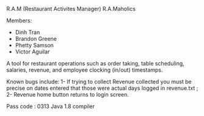 R.A.M (Restaurant Activites Manager) 
R.A.Maholics

Members: 
- Dinh Tran
- Brandon Greene
- Phetty Samson
- Victor Aguilar

A tool for restaurant operations such as order taking, table scheduling, salaries, revenue, and employee clocking (in/out) timestamps.

Known bugs include:
	1- If trying to collect Revenue collected you must be precise on dates entered that those were actual days logged in revenue.txt ; 
	2- Revenue home button returns to login screen.

Pass code : 0313
Java 1.8 compiler
